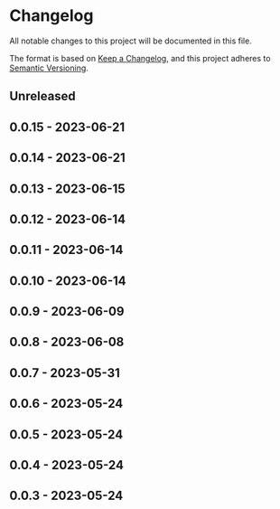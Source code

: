 # Changelog

All notable changes to this project will be documented in this file.

The format is based on [Keep a Changelog](https://keepachangelog.com/en/1.0.0/),
and this project adheres to [Semantic Versioning](https://semver.org/spec/v2.0.0.html).

## Unreleased

## 0.0.15 - 2023-06-21

## 0.0.14 - 2023-06-21

## 0.0.13 - 2023-06-15

## 0.0.12 - 2023-06-14

## 0.0.11 - 2023-06-14

## 0.0.10 - 2023-06-14

## 0.0.9 - 2023-06-09

## 0.0.8 - 2023-06-08

## 0.0.7 - 2023-05-31

## 0.0.6 - 2023-05-24

## 0.0.5 - 2023-05-24

## 0.0.4 - 2023-05-24

## 0.0.3 - 2023-05-24
